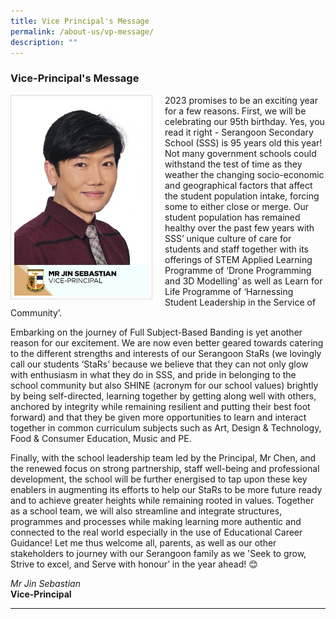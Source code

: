 ```yaml
---
title: Vice Principal's Message
permalink: /about-us/vp-message/
description: ""
---
```

### Vice-Principal's Message

<img src="/images/School%20Management%20Team/Jin%20Sebastian.jpg" style="width:215px; height:315px; margin-right:20px; border:0.5px solid Gainsboro; padding: 5px" align="Left">

2023 promises to be an exciting year for a few reasons. First, we will be celebrating our 95th birthday. Yes, you read it right - Serangoon Secondary School (SSS) is 95 years old this year! Not many government schools could withstand the test of time as they weather the changing socio-economic and geographical factors that affect the student population intake, forcing some to either close or merge. Our student population has remained healthy over the past few years with SSS’ unique culture of care for students and staff together with its offerings of STEM Applied Learning Programme of ‘Drone Programming and 3D Modelling’ as well as Learn for Life Programme of ‘Harnessing Student Leadership in the Service of Community’.

Embarking on the journey of Full Subject-Based Banding is yet another reason for our excitement. We are now even better geared towards catering to the different strengths and interests of our Serangoon StaRs (we lovingly call our students ‘StaRs’ because we believe that they can not only glow with enthusiasm in what they do in SSS, and pride in belonging to the school community but also SHINE (acronym for our school values) brightly by being self-directed, learning together by getting along well with others, anchored by integrity while remaining resilient and putting their best foot forward) and that they be given more opportunities to learn and interact together in common curriculum subjects such as Art, Design &amp; Technology, Food &amp; Consumer Education, Music and PE.

Finally, with the school leadership team led by the Principal, Mr Chen, and the renewed focus on strong partnership, staff well-being and professional development, the school will be further energised to tap upon these key enablers in augmenting its efforts to help our StaRs to be more future ready and to achieve greater heights while remaining rooted in values.  Together as a school team, we will also streamline and integrate structures, programmes and processes while making learning more authentic and connected to the real world especially in the use of Educational Career Guidance! Let me thus welcome all, parents, as well as our other stakeholders to journey with our Serangoon family as we 'Seek to grow, Strive to excel, and Serve with honour’ in the year ahead! 😊


*Mr Jin Sebastian*
<br>**Vice-Principal**

<hr>